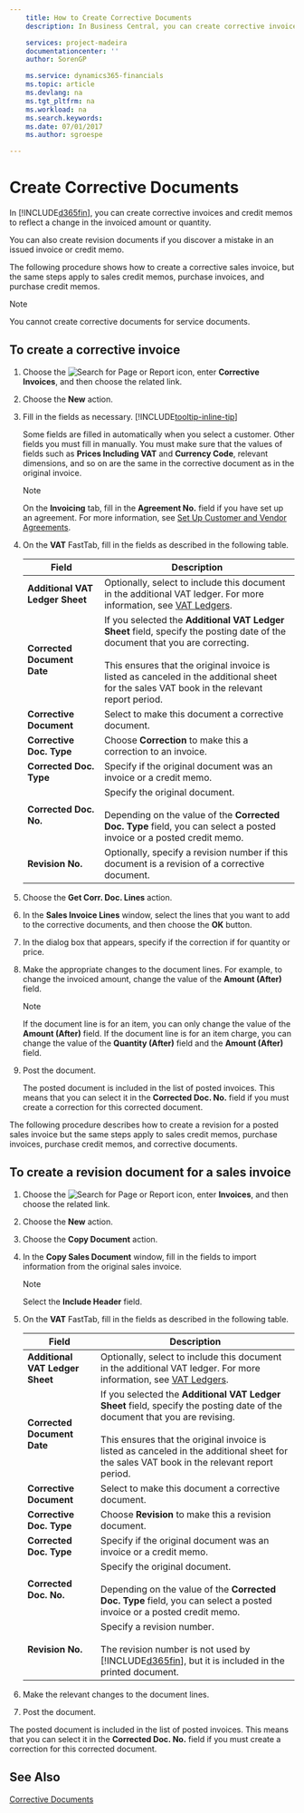 ```yaml
---
    title: How to Create Corrective Documents
    description: In Business Central, you can create corrective invoices and credit memos to reflect a change in the invoiced amount or quantity.

    services: project-madeira
    documentationcenter: ''
    author: SorenGP

    ms.service: dynamics365-financials
    ms.topic: article
    ms.devlang: na
    ms.tgt_pltfrm: na
    ms.workload: na
    ms.search.keywords:
    ms.date: 07/01/2017
    ms.author: sgroespe

---
```

# Create Corrective Documents
In [!INCLUDE[d365fin](../../includes/d365fin_md.md)], you can create corrective invoices and credit memos to reflect a change in the invoiced amount or quantity.  

 You can also create revision documents if you discover a mistake in an issued invoice or credit memo.  

 The following procedure shows how to create a corrective sales invoice, but the same steps apply to sales credit memos, purchase invoices, and purchase credit memos.  

> [!NOTE]  
>  You cannot create corrective documents for service documents.  

## To create a corrective invoice  

1. Choose the ![Search for Page or Report](../../media/ui-search/search_small.png "Search for Page or Report icon") icon, enter **Corrective Invoices**, and then choose the related link.  
2. Choose the **New** action.
3. Fill in the fields as necessary. [!INCLUDE[tooltip-inline-tip](../../includes/tooltip-inline-tip_md.md)]

    Some fields are filled in automatically when you select a customer. Other fields you must fill in manually. You must make sure that the values of fields such as **Prices Including VAT** and **Currency Code**, relevant dimensions, and so on are the same in the corrective document as in the original invoice.  

    > [!NOTE]  
    >  On the **Invoicing** tab, fill in the **Agreement No.** field if you have set up an agreement. For more information, see [Set Up Customer and Vendor Agreements](how-to-set-up-customer-and-vendor-agreements.md).  

3.  On the **VAT** FastTab, fill in the fields as described in the following table.  

    |Field|Description|  
    |---------------------------------|---------------------------------------|  
    |**Additional VAT Ledger Sheet**|Optionally, select to include this document in the additional VAT ledger. For more information, see [VAT Ledgers](vat-ledgers.md).|  
    |**Corrected Document Date**|If you selected the **Additional VAT Ledger Sheet** field, specify the posting date of the document that you are correcting.<br /><br /> This ensures that the original invoice is listed as canceled in the additional sheet for the sales VAT book in the relevant report period.|  
    |**Corrective Document**|Select to make this document a corrective document.|  
    |**Corrective Doc. Type**|Choose **Correction** to make this a correction to an invoice.|  
    |**Corrected Doc. Type**|Specify if the original document was an invoice or a credit memo.|  
    |**Corrected Doc. No.**|Specify the original document.<br /><br /> Depending on the value of the **Corrected Doc. Type** field, you can select a posted invoice or a posted credit memo.|  
    |**Revision No.**|Optionally, specify a revision number if this document is a revision of a corrective document.|  

4. Choose the **Get Corr. Doc. Lines** action.  
5.  In the **Sales Invoice Lines** window, select the lines that you want to add to the corrective documents, and then choose the **OK** button.  
6.  In the dialog box that appears, specify if the correction if for quantity or price.  
7.  Make the appropriate changes to the document lines. For example, to change the invoiced amount, change the value of the **Amount (After)** field.  

    > [!NOTE]  
    >  If the document line is for an item, you can only change the value of the **Amount (After)** field. If the document line is for an item charge, you can change the value of the **Quantity (After)** field and the **Amount (After)** field.  

8.  Post the document.  

    The posted document is included in the list of posted invoices. This means that you can select it in the **Corrected Doc. No.** field if you must create a correction for this corrected document.  

The following procedure describes how to create a revision for a posted sales invoice but the same steps apply to sales credit memos, purchase invoices, purchase credit memos, and corrective documents.  

## To create a revision document for a sales invoice  

1.  Choose the ![Search for Page or Report](../../media/ui-search/search_small.png "Search for Page or Report icon") icon, enter **Invoices**, and then choose the related link.  
2.  Choose the **New** action.
3.  Choose the **Copy Document** action.  
4.  In the **Copy Sales Document** window, fill in the fields to import information from the original sales invoice.  

    > [!NOTE]  
    >  Select the **Include Header** field.  

5.  On the **VAT** FastTab, fill in the fields as described in the following table.  

    |Field|Description|  
    |---------------------------------|---------------------------------------|  
    |**Additional VAT Ledger Sheet**|Optionally, select to include this document in the additional VAT ledger. For more information, see [VAT Ledgers](vat-ledgers.md).|  
    |**Corrected Document Date**|If you selected the **Additional VAT Ledger Sheet** field, specify the posting date of the document that you are revising.<br /><br /> This ensures that the original invoice is listed as canceled in the additional sheet for the sales VAT book in the relevant report period.|  
    |**Corrective Document**|Select to make this document a corrective document.|  
    |**Corrective Doc. Type**|Choose **Revision** to make this a revision document.|  
    |**Corrected Doc. Type**|Specify if the original document was an invoice or a credit memo.|  
    |**Corrected Doc. No.**|Specify the original document.<br /><br /> Depending on the value of the **Corrected Doc. Type** field, you can select a posted invoice or a posted credit memo.|  
    |**Revision No.**|Specify a revision number.<br /><br /> The revision number is not used by [!INCLUDE[d365fin](../../includes/d365fin_md.md)], but it is included in the printed document.|  

6.  Make the relevant changes to the document lines.  
7.  Post the document.  

The posted document is included in the list of posted invoices. This means that you can select it in the **Corrected Doc. No.** field if you must create a correction for this corrected document.  

## See Also  
 [Corrective Documents](corrective-documents.md)
